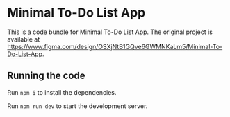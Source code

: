 
  # Minimal To-Do List App

  This is a code bundle for Minimal To-Do List App. The original project is available at https://www.figma.com/design/OSXjNtB1GQve6GWMNKaLm5/Minimal-To-Do-List-App.

  ## Running the code

  Run `npm i` to install the dependencies.

  Run `npm run dev` to start the development server.
  